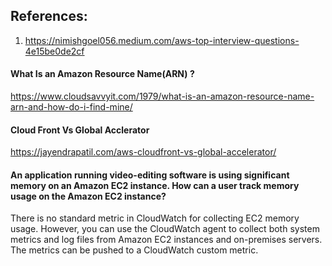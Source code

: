 ## References:
1. https://nimishgoel056.medium.com/aws-top-interview-questions-4e15be0de2cf

#### What Is an Amazon Resource Name(ARN) ?

https://www.cloudsavvyit.com/1979/what-is-an-amazon-resource-name-arn-and-how-do-i-find-mine/

#### Cloud Front Vs Global Acclerator
https://jayendrapatil.com/aws-cloudfront-vs-global-accelerator/

#### An application running video-editing software is using significant memory on an Amazon EC2 instance. How can a user track memory usage on the Amazon EC2 instance?
There is no standard metric in CloudWatch for collecting EC2 memory usage. However, you can use the CloudWatch agent to collect both system metrics and log files from Amazon EC2 instances and on-premises servers. The metrics can be pushed to a CloudWatch custom metric.

